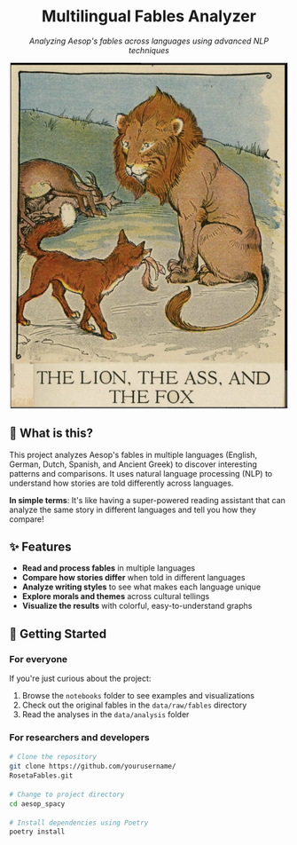 <div align="center">
  <h1>Multilingual Fables Analyzer</h1>
  <p><em>Analyzing Aesop's fables across languages using advanced NLP techniques</em></p>
  <img src="./aesop_cover.png" alt="Aesop's Fables Illustration" width="500">
</div>

## 📖 What is this?

This project analyzes Aesop's fables in multiple languages (English, German, Dutch, Spanish, and Ancient Greek) to discover interesting patterns and comparisons. It uses natural language processing (NLP) to understand how stories are told differently across languages.

**In simple terms**: It's like having a super-powered reading assistant that can analyze the same story in different languages and tell you how they compare!

## ✨ Features

- **Read and process fables** in multiple languages
- **Compare how stories differ** when told in different languages
- **Analyze writing styles** to see what makes each language unique
- **Explore morals and themes** across cultural tellings
- **Visualize the results** with colorful, easy-to-understand graphs

## 🚀 Getting Started

### For everyone

If you're just curious about the project:

1. Browse the `notebooks` folder to see examples and visualizations
2. Check out the original fables in the `data/raw/fables` directory
3. Read the analyses in the `data/analysis` folder

### For researchers and developers

```bash
# Clone the repository
git clone https://github.com/yourusername/
RosetaFables.git

# Change to project directory
cd aesop_spacy

# Install dependencies using Poetry
poetry install


